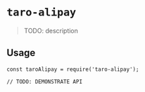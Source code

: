 # `taro-alipay`

> TODO: description

## Usage

```
const taroAlipay = require('taro-alipay');

// TODO: DEMONSTRATE API
```
